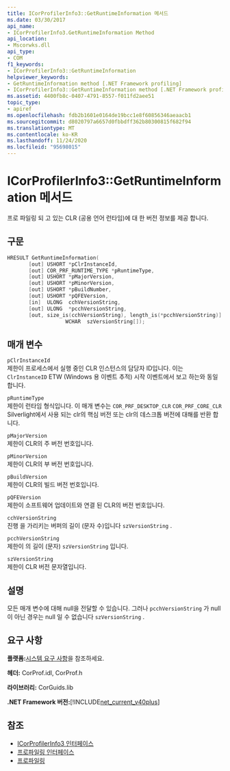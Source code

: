 ```yaml
---
title: ICorProfilerInfo3::GetRuntimeInformation 메서드
ms.date: 03/30/2017
api_name:
- ICorProfilerInfo3.GetRuntimeInformation Method
api_location:
- Mscorwks.dll
api_type:
- COM
f1_keywords:
- ICorProfilerInfo3::GetRuntimeInformation
helpviewer_keywords:
- GetRuntimeInformation method [.NET Framework profiling]
- ICorProfilerInfo3::GetRuntimeInformation method [.NET Framework profiling]
ms.assetid: 4400fb8c-0407-4791-8557-f011fd2aee51
topic_type:
- apiref
ms.openlocfilehash: fdb2b1601e0164de19bcc1e8f60856346aeaacb1
ms.sourcegitcommit: d8020797a6657d0fbbdff362b80300815f682f94
ms.translationtype: MT
ms.contentlocale: ko-KR
ms.lasthandoff: 11/24/2020
ms.locfileid: "95698015"
---
```

# <a name="icorprofilerinfo3getruntimeinformation-method"></a>ICorProfilerInfo3::GetRuntimeInformation 메서드

프로 파일링 되 고 있는 CLR (공용 언어 런타임)에 대 한 버전 정보를 제공 합니다.  
  
## <a name="syntax"></a>구문  
  
```cpp  
HRESULT GetRuntimeInformation(  
       [out] USHORT *pClrInstanceId,  
       [out] COR_PRF_RUNTIME_TYPE *pRuntimeType,  
       [out] USHORT *pMajorVersion,  
       [out] USHORT *pMinorVersion,  
       [out] USHORT *pBuildNumber,  
       [out] USHORT *pQFEVersion,  
       [in]  ULONG  cchVersionString,  
       [out] ULONG  *pcchVersionString,  
       [out, size_is(cchVersionString), length_is(*pcchVersionString)]  
                   WCHAR  szVersionString[]);  
```  
  
## <a name="parameters"></a>매개 변수  

 `pClrInstanceId`  
 제한이 프로세스에서 실행 중인 CLR 인스턴스의 담당자 ID입니다. 이는 `ClrInstanceID` ETW (Windows 용 이벤트 추적) 시작 이벤트에서 보고 하는와 동일 합니다.  
  
 `pRuntimeType`  
 제한이 런타임 형식입니다. 이 매개 변수는 `COR_PRF_DESKTOP_CLR` `COR_PRF_CORE_CLR` Silverlight에서 사용 되는 clr의 핵심 버전 또는 clr의 데스크톱 버전에 대해를 반환 합니다.  
  
 `pMajorVersion`  
 제한이 CLR의 주 버전 번호입니다.  
  
 `pMinorVersion`  
 제한이 CLR의 부 버전 번호입니다.  
  
 `pBuildVersion`  
 제한이 CLR의 빌드 버전 번호입니다.  
  
 `pQFEVersion`  
 제한이 소프트웨어 업데이트와 연결 된 CLR의 버전 번호입니다.  
  
 `cchVersionString`  
 진행 을 가리키는 버퍼의 길이 (문자 수)입니다 `szVersionString` .  
  
 `pcchVersionString`  
 제한이 의 길이 (문자) `szVersionString` 입니다.  
  
 `szVersionString`  
 제한이 CLR 버전 문자열입니다.  
  
## <a name="remarks"></a>설명  

 모든 매개 변수에 대해 null을 전달할 수 있습니다. 그러나 `pcchVersionString` 가 null이 아닌 경우는 null 일 수 없습니다 `szVersionString` .  
  
## <a name="requirements"></a>요구 사항  

 **플랫폼:**[시스템 요구 사항](../../get-started/system-requirements.md)을 참조하세요.  
  
 **헤더:** CorProf.idl, CorProf.h  
  
 **라이브러리:** CorGuids.lib  
  
 **.NET Framework 버전:**[!INCLUDE[net_current_v40plus](../../../../includes/net-current-v40plus-md.md)]  
  
## <a name="see-also"></a>참조

- [ICorProfilerInfo3 인터페이스](icorprofilerinfo3-interface.md)
- [프로파일링 인터페이스](profiling-interfaces.md)
- [프로파일링](index.md)
